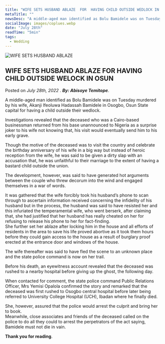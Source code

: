 ```yaml
---
title: "WIFE SETS HUSBAND ABLAZE  FOR  HAVING CHILD OUTSIDE WEDLOCK IN OSUN"
metaTitle: ""
newsDesc: "A middle-aged man identified as Bolu Bamidele was on Tuesday murdered by his wife, Akanji Ifeoluwa Hadassah Bamidele in Osogbo, Osun State capital for having a child outside their wedlock."
socialImage: images/coplues.webp
date: "July 28th"
readTime: "5min"
tags:
  - Wedding
---
```


![WIFE SETS HUSBAND ABLAZE](/images/coplues.webp "WIFE SETS HUSBAND ABLAZE  FOR  HAVING CHILD OUTSIDE WEDLOCK IN OSUN")

## WIFE SETS HUSBAND ABLAZE FOR HAVING CHILD OUTSIDE WELOCK IN OSUN

Posted on _July 28th, 2022_ . _**By: Abisoye Temitope**_.

A middle-aged man identified as Bolu Bamidele was on Tuesday murdered by his wife, Akanji Ifeoluwa Hadassah Bamidele in Osogbo, Osun State capital for having a child outside their wedlock.

Investigations revealed that the deceased who was a Cairo-based businessman returned from his base unannounced to Nigeria as a surprise joker to his wife not knowing that, his visit would eventually send him to his early grave.

Though the motive of the deceased was to visit the country and celebrate the birthday anniversary of his wife in a big way but instead of heroic reception from the wife, he was said to be given a dirty slap with an accusation that, he was unfaithful to their marriage to the extent of having a bastard child outside the union.

The development, however, was said to have generated hot arguments between the couple who threw decorum into the wind and engaged themselves in a war of words.

It was gathered that the wife forcibly took his husband’s phone to scan through to ascertain information received concerning the infidelity of his husband but in the process, the husband was said to have resisted her and this infuriated the temperamental wife, who went berserk, after claiming that, she had justified that her husband has really cheated on her for refusing to release his phone to her for fact-finding.  
She further set her ablaze after locking him in the house and all efforts of residents in the area to save his life proved abortive as it took them hours before they could gain access to the house as a result of burglary proof erected at the entrance door and windows of the house.

The wife thereafter was said to have fled the scene to an unknown place and the state police command is now on her trail.

Before his death, an eyewitness account revealed that the deceased was rushed to a nearby hospital before giving up the ghost, the following day.

When contacted for comment, the state police command Public Relations Officer, Mrs Yemisi Opalola confirmed the story and remarked that the deceased was first rushed to Osogbo central hospital before later being referred to University College Hospital (UCH), Ibadan where he finally died.

She, however, assured that the police would arrest the culprit and bring her to book.  
Meanwhile, close associates and friends of the deceased called on the police to do all they could to arrest the perpetrators of the act saying, Bamidele must not die in vain.

**Thank you for reading**.
